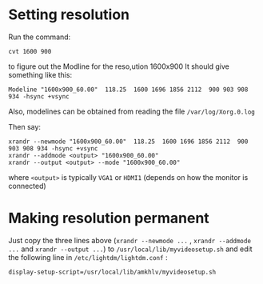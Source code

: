# Setting resolution

Run the command:

    cvt 1600 900

to figure out the Modline for the reso,ution 1600x900 It should give something like this:

    Modeline "1600x900_60.00"  118.25  1600 1696 1856 2112  900 903 908 934 -hsync +vsync

Also, modelines can be obtained from reading the file `/var/log/Xorg.0.log`

Then say:

    xrandr --newmode "1600x900_60.00"  118.25  1600 1696 1856 2112  900 903 908 934 -hsync +vsync
    xrandr --addmode <output> "1600x900_60.00"
    xrandr --output <output> --mode "1600x900_60.00"

where `<output>` is typically `VGA1` or `HDMI1` (depends on how the monitor is connected)

# Making resolution permanent

Just copy the three lines above (`xrandr --newmode ...` , `xrandr --addmode ...` and `xrandr --output ...`) to `/usr/local/lib/myvideosetup.sh`
and edit the following line in `/etc/lightdm/lightdm.conf` :

    display-setup-script=/usr/local/lib/amkhlv/myvideosetup.sh
